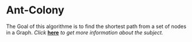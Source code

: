 # Ant-Colony

The Goal of this algorithme is to find the shortest path from a set of nodes in a Graph. 
_Click_ **[here](https://en.wikipedia.org/wiki/Ant_colony_optimization_algorithms)** _to get more information about  the subject._


